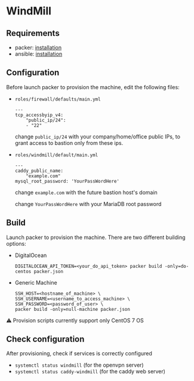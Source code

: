 # WindMill

## Requirements
- packer: [installation](https://www.packer.io/docs/install/index.html)
- ansible: [installation]()

## Configuration
Before launch packer to provision the machine, edit the following files:
- `roles/firewall/defaults/main.yml`
    ```
    ---
    tcp_accessbyip_v4:
        "public_ip/24":
        - "22"
    ```
    change `public_ip/24` with your company/home/office public IPs, to grant access to bastion only from these ips.

- `roles/windmill/default/main.yml`
    ```
    ---
    caddy_public_name:
        "example.com"
    mysql_root_password: 'YourPassWordHere'
    ```
    change `example.com` with the future bastion host's domain

    change `YourPassWordHere` with your MariaDB root password

## Build
Launch packer to provision the machine. There are two different building options:
- DigitalOcean
    ```
    DIGITALOCEAN_API_TOKEN=<your_do_api_token> packer build -only=do-centos packer.json
    ```

- Generic Machine
    ```
    SSH_HOST=<hostname_of_machine> \
    SSH_USERNAME=<username_to_access_machine> \
    SSH_PASSWORD=<password_of_user> \
    packer build -only=null-machine packer.json
    ```

:warning: Provision scripts currently support only CentOS 7 OS

## Check configuration
After provisioning, check if services is correctly configured
- `systemctl status windmill` (for the openvpn server)
- `systemctl status caddy-windmill` (for the caddy web server)
